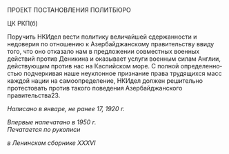 ПРОЕКТ ПОСТАНОВЛЕНИЯ ПОЛИТБЮРО

ЦК РКП(б)

Поручить НКИдел вести политику величайшей сдержанности и недоверия по отно­шению к Азербайджанскому правительству ввиду того, что оно отказало нам в предло­жении совместных военных действий против Деникина и оказывает услуги военным силам Англии, действующим против нас на Каспийском море. С полной определенно­стью подчеркивая наше неуклонное признание права трудящихся масс каждой нации на самоопределение, НКИдел должен решительно протестовать против такого поведения Азербайджанского правительства23.

_Написано в январе, не ранее 17, 1920 г._

_Впервые напечатано в 1950 г.                                                              Печатается по рукописи_

_в Ленинском сборнике_ _XXXVI_
